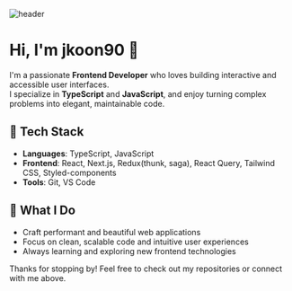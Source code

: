 <!-- ![header](https://capsule-render.vercel.app/api?type=waving&color=auto&height=350&section=header&text=Hi!%20This%20is%20Junkyung&fontSize=90&animation=fadeIn&fontAlignY=38&desc=Welcome%20To%20My%20or%20Page%20&descAlignY=60&descAlign=60) -->

![header](https://capsule-render.vercel.app/api?type=waving&height=250&text=Junkyung&fontAlign=80&fontAlignY=40&color=gradient)

# Hi, I'm jkoon90 👋

I'm a passionate **Frontend Developer** who loves building interactive and accessible user interfaces.  
I specialize in **TypeScript** and **JavaScript**, and enjoy turning complex problems into elegant, maintainable code.

## 🚀 Tech Stack
- **Languages**: TypeScript, JavaScript
- **Frontend**: React, Next.js, Redux(thunk, saga), React Query, Tailwind CSS, Styled-components
- **Tools**: Git, VS Code

## 🌟 What I Do
- Craft performant and beautiful web applications
- Focus on clean, scalable code and intuitive user experiences
- Always learning and exploring new frontend technologies

Thanks for stopping by! Feel free to check out my repositories or connect with me above.
